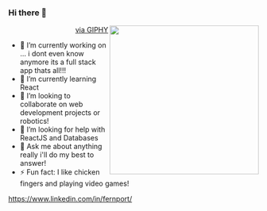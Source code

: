 ### Hi there 👋

<img src="https://media1.giphy.com/media/2xu5zpSV3oqKcCSZ49/giphy.gif?cid=790b7611610ebe80d1fa1d1f5d5a4e9abc2c8522d631b570&rid=giphy.gif&ct=g" height="300px" align="right"></img>
<p align="right"><a href="https://giphy.com/gifs/art-pixel-8bit-2xu5zpSV3oqKcCSZ49">via GIPHY</a></p>

- 🔭 I’m currently working on ... i dont even know anymore its a full stack app thats all!!!
- 🌱 I’m currently learning React
- 👯 I’m looking to collaborate on web development projects or robotics!
- 🤔 I’m looking for help with ReactJS and Databases
- 💬 Ask me about anything really i'll do my best to answer!
- ⚡ Fun fact: I like chicken fingers and playing video games! 

https://www.linkedin.com/in/fernport/


<!-- You can find more links here
https://linktr.ee/Fernando4242 -->
